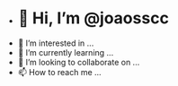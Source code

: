 - <h1>👋 Hi, I’m @joaosscc</h1>
- 👀 I’m interested in ...
- 🌱 I’m currently learning ...
- 💞️ I’m looking to collaborate on ...
- 📫 How to reach me ...

<!---
joaosscc/joaosscc is a ✨ special ✨ repository because its `README.md` (this file) appears on your GitHub profile.
You can click the Preview link to take a look at your changes.
--->
